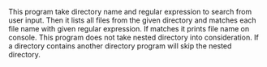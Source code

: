 This program take directory name and regular expression to search from user input. Then it lists all files from the given directory and matches each file name with given regular expression. If matches it prints file name on console. This program does not take nested directory into consideration. If a directory contains another directory program will skip the nested directory.
